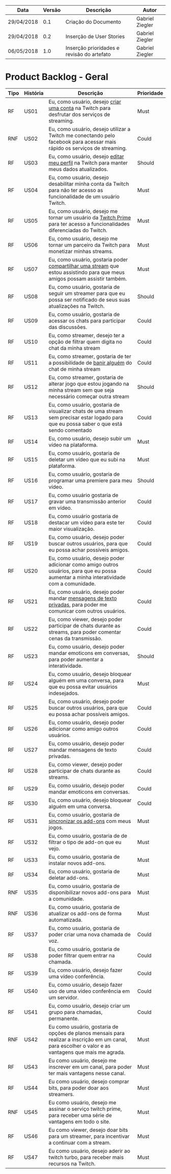 |Data|Versão|Descrição|Autor|
|----|------|---------|-----|
|29/04/2018|0.1|Criação do Documento |Gabriel Ziegler|
|29/04/2018|0.2|Inserção de User Stories |Gabriel Ziegler|
|06/05/2018|1.0|Inserção prioridades e revisão do artefato |Gabriel Ziegler|

# Product Backlog - Geral

|Tipo|História|Descrição|Prioridade|
|----|----|---------|-------|
|RF|US01|Eu, como usuário, desejo [criar uma conta](Cen%C3%A1rio-002) na Twitch para desfrutar dos serviços de streaming.|Must|
|RNF|US02|Eu, como usuário, desejo utilizar a Twitch me conectando pelo facebook para acessar mais rápido os serviços de streaming.|Could|
|RF|US03|Eu, como usuário, desejo [editar meu perfil](Cen%C3%A1rio-023) na Twitch para manter meus dados atualizados.|Should|
|RF|US04|Eu, como usuário, desejo desabilitar minha conta da Twitch para não ter acesso as funcionalidade de um usuário Twitch.|Must|
|RF|US05|Eu, como usuário, desejo me tornar um usuário da [Twitch Prime](Assinar-Twitch-Prime) para ter acesso a funcionalidades diferenciadas do Twitch.|Must|
|RF|US06|Eu, como usuário, desejo me tornar um parceiro da Twitch para monetizar minhas streams.|Must|
|RF|US07|Eu, como usuário, gostaria poder [compartilhar uma stream](Cen%C3%A1rio-030) que estou assistindo para que meus amigos possam assistir também.|Must|
|RF|US08|Eu, como usuário, gostaria de seguir um streamer para que eu possa ser notificado de seus suas atualizações na Twitch.|Should|
|RF|US09|Eu, como usuário, gostaria de acessar os chats para participar das discussões.|Could|
|RF|US10|Eu, como streamer, desejo ter a opção de filtrar quem digita no chat da minha stream|Could|
|RF|US11|Eu, como streamer, gostaria de ter a possibilidade de [banir alguém](Cen%C3%A1rio-027) do chat de minha stream|Could|
|RF|US12|Eu, como streamer, gostaria de alterar jogo que estou jogando na minha stream sem que seja necessário começar outra stream|Should|
|RF|US13|Eu, como usuário, gostaria de visualizar chats de uma stream sem precisar estar logado para que eu possa saber o que está sendo comentado|Could|
|RF|US14|Eu, como usuário, desejo subir um vídeo na plataforma.|Must|
|RF|US15|Eu, como usuário, gostaria de deletar um vídeo que eu subi na plataforma.|Must|
|RF|US16|Eu, como usuário, gostaria de programar uma premiere para meu vídeo.|Should|
|RF|US17|Eu, como usuário gostaria de gravar uma transmissão anterior em vídeo.|Could|
|RF|US18|Eu, como usuário gostaria de destacar um vídeo para este ter maior visualização.|Could|
|RF|US19|Eu, como usuário, desejo poder buscar outros usuários, para que eu possa achar possíveis amigos.|Could|
|RF|US20|Eu, como usuário, desejo poder adicionar como amigo outros usuários, para que eu possa aumentar a minha interatividade com a comunidade.|Could|
|RF|US21|Eu, como usuário, desejo poder mandar [mensagens de texto privadas](Mensagens-Privadas), para poder me comunicar com outros usuários.|Could|
|RF|US22|Eu, como viewer, desejo poder participar de chats durante as streams, para poder comentar cenas da transmissão.|Could|
|RF|US23|Eu, como usuário, desejo poder mandar emoticons em conversas, para poder aumentar a interatividade.|Should|
|RF|US24|Eu, como usuário, desejo bloquear alguém em uma conversa, para que eu possa evitar usuários indesejados.|Must|
|RF|US25|Eu, como usuário, desejo poder buscar outros usuários, para que eu possa achar possíveis amigos.|Could|
|RF|US26|Eu, como usuário, desejo poder adicionar como amigo outros usuários.|Could|
|RF|US27|Eu, como usuário, desejo poder mandar mensagens de texto privadas.|Could|
|RF|US28|Eu, como viewer, desejo poder participar de chats durante as streams.|Could|
|RF|US29|Eu, como usuário, desejo poder mandar emoticons em conversas.|Could|
|RF|US30|Eu, como usuário, desejo bloquear alguém em uma conversa.|Could|
|RF|US31|Eu, como usuário, gostaria de [sincronizar os add-ons](Adi%C3%A7%C3%A3o-de-Add-ons-em-Jogos) com meus jogos.|Must|
|RF|US32|Eu, como usuário, gostaria de de filtrar o tipo de add-on que eu vejo.|Must|
|RF|US33|Eu, como usuário, gostaria de instalar novos add-ons.|Must|
|RF|US34|Eu, como usuário, gostaria de deletar add-ons.|Must|
|RNF|US35|Eu, como usuário, gostaria de disponibilizar novos add-ons para a comunidade.|Must|
|RNF|US36|Eu, como usuário, gostaria de atualizar os add-ons de forma automatizada.|Must|
|RF|US37|Eu, como usuário, gostaria de poder criar uma nova chamada de voz.|Could|
|RF|US38|Eu, como usuário, gostaria de poder filtrar quem entrar na chamada.|Could|
|RF|US39|Eu, como usuário, desejo fazer uma vídeo conferência.|Could|
|RF|US40|Eu, como usuário, desejo fazer uso de uma video  conferência em um servidor.|Could|
|RF|US41|Eu, como usuário, desejo criar um grupo para chamadas, permanente.|Could|
|RNF|US42|Eu como usuário, gostaria de opções de planos mensais para realizar a inscrição em um canal, para escolher o valor e as vantagens que mais me agrada.|Must|
|RF|US43|Eu como usuário, desejo me inscrever em um canal, para poder ter mais vantagens nesse canal.|Must|
|RF|US44|Eu como usuário, desejo comprar bits, para poder doar aos streamers.|Must|
|RNF|US45|Eu como usuário, desejo me assinar o serviço twitch prime, para receber uma série de vantagens em todo o site.|Must|
|RF|US46|Eu como viewer, desejo doar bits para um streamer, para incentivar a continuar com a stream.|Must|
|RF|US47|Eu como usuário, desejo aderir ao twitch turbo, para receber mais recursos na Twitch.|Must|
